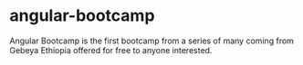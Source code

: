 # angular-bootcamp
Angular Bootcamp is the first bootcamp from a series of many coming from Gebeya Ethiopia offered for free to anyone interested.
